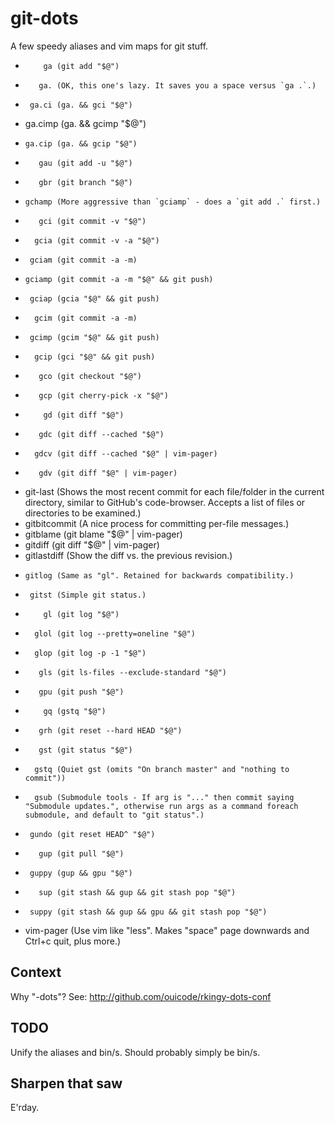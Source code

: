 git-dots
========

A few speedy aliases and vim maps for git stuff.

<!--
Requires: https://github.com/sharpsaw/perl-dots (for its bin/bin-docs)
Update by having sharpsaw/perl-dots then yy@" on the next line:
jjV}k!bin-docs
-->
*         ga (git add "$@")
*        ga. (OK, this one's lazy. It saves you a space versus `ga .`.)
*      ga.ci (ga. && gci "$@")
*    ga.cimp (ga. && gcimp "$@")
*     ga.cip (ga. && gcip "$@")
*        gau (git add -u "$@")
*        gbr (git branch "$@")
*     gchamp (More aggressive than `gciamp` - does a `git add .` first.)
*        gci (git commit -v "$@")
*       gcia (git commit -v -a "$@")
*      gciam (git commit -a -m)
*     gciamp (git commit -a -m "$@" && git push)
*      gciap (gcia "$@" && git push)
*       gcim (git commit -a -m)
*      gcimp (gcim "$@" && git push)
*       gcip (gci "$@" && git push)
*        gco (git checkout "$@")
*        gcp (git cherry-pick -x "$@")
*         gd (git diff "$@")
*        gdc (git diff --cached "$@")
*       gdcv (git diff --cached "$@" | vim-pager)
*        gdv (git diff "$@" | vim-pager)
*   git-last (Shows the most recent commit for each file/folder in the current directory, similar to GitHub's code-browser. Accepts a list of files or directories to be examined.)
* gitbitcommit (A nice process for committing per-file messages.)
*   gitblame (git blame "$@" | vim-pager)
*    gitdiff (git diff "$@" | vim-pager)
* gitlastdiff (Show the diff vs. the previous revision.)
*     gitlog (Same as "gl". Retained for backwards compatibility.)
*      gitst (Simple git status.)
*         gl (git log "$@")
*       glol (git log --pretty=oneline "$@")
*       glop (git log -p -1 "$@")
*        gls (git ls-files --exclude-standard "$@")
*        gpu (git push "$@")
*         gq (gstq "$@")
*        grh (git reset --hard HEAD "$@")
*        gst (git status "$@")
*       gstq (Quiet gst (omits "On branch master" and "nothing to commit"))
*       gsub (Submodule tools - If arg is "..." then commit saying "Submodule updates.", otherwise run args as a command foreach submodule, and default to "git status".)
*      gundo (git reset HEAD^ "$@")
*        gup (git pull "$@")
*      guppy (gup && gpu "$@")
*        sup (git stash && gup && git stash pop "$@")
*      suppy (git stash && gup && gpu && git stash pop "$@")
*  vim-pager (Use vim like "less". Makes "space" page downwards and Ctrl+c quit, plus more.)

Context
-------

Why "-dots"?  See: http://github.com/ouicode/rkingy-dots-conf

TODO
----

Unify the aliases and bin/s. Should probably simply be bin/s.

Sharpen that saw
----------------

E'rday.
